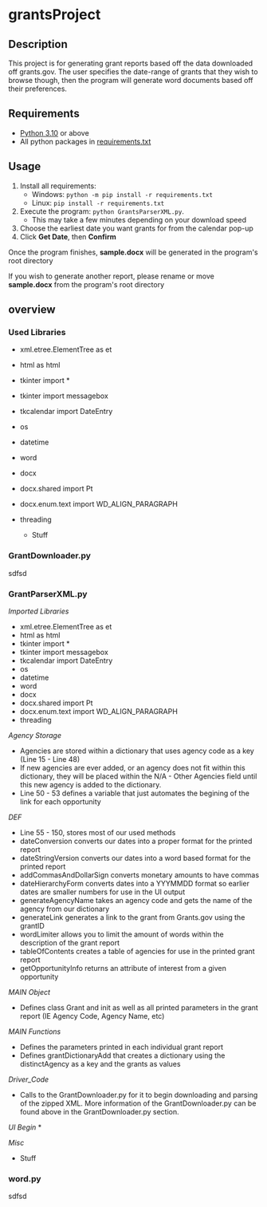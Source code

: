 # grantsProject
## Description
This project is for generating grant reports based off the data downloaded off grants.gov. The user specifies the date-range of grants that they wish to browse though, then the program will generate word documents based off their preferences. 

## Requirements
 * [Python 3.10](https://www.python.org/downloads/) or above
 * All python packages in [requirements.txt](https://github.com/derek-chandler/grantsProject/blob/main/requirements.txt)

## Usage
 1. Install all requirements:
    * Windows: `python -m pip install -r requirements.txt`
    * Linux: `pip install -r requirements.txt`
 2. Execute the program: `python GrantsParserXML.py`.
    * This may take a few minutes depending on your download speed
 3. Choose the earliest date you want grants for from the calendar pop-up
 4. Click **Get Date**, then **Confirm**

Once the program finishes, **sample.docx** will be generated in the program's root directory

If you wish to generate another report, please rename or move **sample.docx** from the program's root directory

## overview
### Used Libraries
* xml.etree.ElementTree as et


* html as html


* tkinter import *


* tkinter import messagebox


* tkcalendar import DateEntry


* os


* datetime


* word


* docx


* docx.shared import Pt


* docx.enum.text import WD_ALIGN_PARAGRAPH


* threading
    * Stuff

### GrantDownloader.py
sdfsd

### GrantParserXML.py
*Imported Libraries*
* xml.etree.ElementTree as et
* html as html
* tkinter import *
* tkinter import messagebox
* tkcalendar import DateEntry
* os
* datetime
* word
* docx
* docx.shared import Pt
* docx.enum.text import WD_ALIGN_PARAGRAPH
* threading

*Agency Storage*
* Agencies are stored within a dictionary that uses agency code as a key (Line 15 - Line 48)
* If new agencies are ever added, or an agency does not fit within this dictionary, they will be placed within the N/A - Other Agencies field until this new agency is added to the dictionary.
* Line 50 - 53 defines a variable that just automates the begining of the link for each opportunity

*DEF*
* Line 55 - 150, stores most of our used methods
* dateConversion converts our dates into a proper format for the printed report
* dateStringVersion converts our dates into a word based format for the printed report
* addCommasAndDollarSign converts monetary amounts to have commas
* dateHierarchyForm converts dates into a YYYMMDD format so earlier dates are smaller numbers for use in the UI output
* generateAgencyName takes an agency code and gets the name of the agency from our dictionary
* generateLink generates a link to the grant from Grants.gov using the grantID
* wordLimiter allows you to limit the amount of words within the description of the grant report
* tableOfContents creates a table of agencies for use in the printed grant report
* getOpportunityInfo returns an attribute of interest from a given opportunity

*MAIN Object*
* Defines class Grant and init as well as all printed parameters in the grant report (IE Agency Code, Agency Name, etc)

*MAIN Functions*
* Defines the parameters printed in each individual grant report
* Defines grantDictionaryAdd that creates a dictionary using the distinctAgency as a key and the grants as values

*Driver_Code*
* Calls to the GrantDownloader.py for it to begin downloading and parsing of the zipped XML. More information of the GrantDownloader.py can be found above in the GrantDownloader.py section.

*UI Begin*
* 

*Misc*
* Stuff

### word.py
sdfsd
